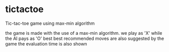 # tictactoe
Tic-tac-toe game using max-min algorithm

the game is made with the use of a max-min algorithm.
we play as 'X' while the AI pays as 'O'
best best recommended moves are also suggested by the game
the evaluation time is also shown
